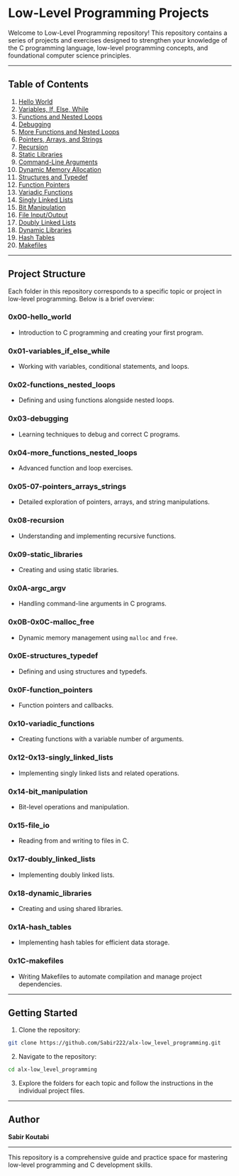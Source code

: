 # Low-Level Programming Projects

Welcome to  Low-Level Programming repository! This repository contains a series of projects and exercises designed to strengthen your knowledge of the C programming language, low-level programming concepts, and foundational computer science principles.

---

## Table of Contents

1. [Hello World](#0x00-hello_world)
2. [Variables, If, Else, While](#0x01-variables_if_else_while)
3. [Functions and Nested Loops](#0x02-functions_nested_loops)
4. [Debugging](#0x03-debugging)
5. [More Functions and Nested Loops](#0x04-more_functions_nested_loops)
6. [Pointers, Arrays, and Strings](#0x05-07-pointers_arrays_strings)
7. [Recursion](#0x08-recursion)
8. [Static Libraries](#0x09-static_libraries)
9. [Command-Line Arguments](#0x0A-argc_argv)
10. [Dynamic Memory Allocation](#0x0B-0x0C-malloc_free)
11. [Structures and Typedef](#0x0E-structures_typedef)
12. [Function Pointers](#0x0F-function_pointers)
13. [Variadic Functions](#0x10-variadic_functions)
14. [Singly Linked Lists](#0x12-0x13-singly_linked_lists)
15. [Bit Manipulation](#0x14-bit_manipulation)
16. [File Input/Output](#0x15-file_io)
17. [Doubly Linked Lists](#0x17-doubly_linked_lists)
18. [Dynamic Libraries](#0x18-dynamic_libraries)
19. [Hash Tables](#0x1A-hash_tables)
20. [Makefiles](#0x1C-makefiles)

---

## Project Structure

Each folder in this repository corresponds to a specific topic or project in low-level programming. Below is a brief overview:

### 0x00-hello\_world

* Introduction to C programming and creating your first program.

### 0x01-variables\_if\_else\_while

* Working with variables, conditional statements, and loops.

### 0x02-functions\_nested\_loops

* Defining and using functions alongside nested loops.

### 0x03-debugging

* Learning techniques to debug and correct C programs.

### 0x04-more\_functions\_nested\_loops

* Advanced function and loop exercises.

### 0x05-07-pointers\_arrays\_strings

* Detailed exploration of pointers, arrays, and string manipulations.

### 0x08-recursion

* Understanding and implementing recursive functions.

### 0x09-static\_libraries

* Creating and using static libraries.

### 0x0A-argc\_argv

* Handling command-line arguments in C programs.

### 0x0B-0x0C-malloc\_free

* Dynamic memory management using `malloc` and `free`.

### 0x0E-structures\_typedef

* Defining and using structures and typedefs.

### 0x0F-function\_pointers

* Function pointers and callbacks.

### 0x10-variadic\_functions

* Creating functions with a variable number of arguments.

### 0x12-0x13-singly\_linked\_lists

* Implementing singly linked lists and related operations.

### 0x14-bit\_manipulation

* Bit-level operations and manipulation.

### 0x15-file\_io

* Reading from and writing to files in C.

### 0x17-doubly\_linked\_lists

* Implementing doubly linked lists.

### 0x18-dynamic\_libraries

* Creating and using shared libraries.

### 0x1A-hash\_tables

* Implementing hash tables for efficient data storage.

### 0x1C-makefiles

* Writing Makefiles to automate compilation and manage project dependencies.

---

## Getting Started

1. Clone the repository:

```bash
git clone https://github.com/Sabir222/alx-low_level_programming.git
```

2. Navigate to the repository:

```bash
cd alx-low_level_programming
```

3. Explore the folders for each topic and follow the instructions in the individual project files.

---

## Author

**Sabir Koutabi**

---

This repository is a comprehensive guide and practice space for mastering low-level programming and C development skills.
